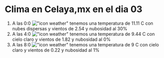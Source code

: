 # Clima en Celaya,mx en el dia 03

1. A las 0:0 !["icon weather"](http://openweathermap.org/img/w/03n.png) tenemos una temperatura de 11.11 C con nubes dispersas y  vientos de 2.54 y nubosidad al 30%
1. A las 4:0 !["icon weather"](http://openweathermap.org/img/w/01n.png) tenemos una temperatura de 9.44 C con cielo claro y  vientos de 1.82 y nubosidad al 0%
1. A las 8:0 !["icon weather"](http://openweathermap.org/img/w/01d.png) tenemos una temperatura de 9 C con cielo claro y  vientos de 0.22 y nubosidad al 1%
